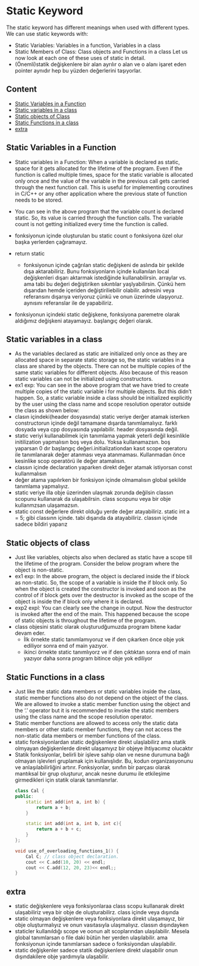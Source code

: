 # Static Keyword

The static keyword has different meanings when used with different types. We can use static keywords with:

- Static Variables: Variables in a function, Variables in a class
- Static Members of Class: Class objects and Functions in a class Let us now look at each one of these uses of static in detail.
- (Önemli)statik değişkenlere bir alan ayrılır o alan ve o alanı işaret eden pointer aynıdır hep bu yüzden değerlerini taşıyorlar. 

## Content
- [Static Variables in a Function](#static-variables-in-a-function)
- [Static variables in a class](#static-variables-in-a-class)
- [Static objects of Class](#static-objects-of-class)
- [Static Functions in a class](#static-functions-in-a-class)
- [extra](#extra)
## Static Variables in a Function
- Static variables in a Function: When a variable is declared as static, space for it gets allocated for the lifetime of the program. Even if the function is called multiple times, space for the static variable is allocated only once and the value of the variable in the previous call gets carried through the next function call. This is useful for implementing coroutines in C/C++ or any other application where the previous state of function needs to be stored. 
- You can see in the above program that the variable count is declared static. So, its value is carried through the function calls. The variable count is not getting initialized every time the function is called.
- fonksiyonun içinde oluşturulan bu static count o fonksiyona özel olur başka yerlerden çağıramayız.
- return static
    - fonksiyonun içinde çağrılan static değişkeni de aslında bir şekilde dışa aktarabiliriz. Bunu fonksiyonların içinde kullanılan local değişkenleri dışarı aktarmak istediğinde kullanabilirsin. arraylar vs. ama tabi bu değeri değiştiriken sıkıntılar yaşlyabilirsin. Çünkü hem dışarıdan hemde içeriden değiştiriliebilir olabilir. adresini veya referansını dışarıya veriyoruz çünkü ve onun üzerinde ulaşıyoruz. aynısını referanslar ile de yapabiliriz.

- fonksiyonun içindeki static değişkene, fonksiyona paremetre  olarak aldığımız değişkeni atayamayız. başlangıç değeri olarak.

## Static variables in a class
- As the variables declared as static are initialized only once as they are allocated space in separate static storage so, the static variables in a class are shared by the objects. There can not be multiple copies of the same static variables for different objects. Also because of this reason static variables can not be initialized using constructors. 
- ex1 exp: You can see in the above program that we have tried to create multiple copies of the static variable i for multiple objects. But this didn’t happen. So, a static variable inside a class should be initialized explicitly by the user using the class name and scope resolution operator outside the class as shown below: 
- clasın içindeki(header dosyasında) static veriye derğer atamak isterken constructorun içinde değil tamamane dışarda tanımlamalıyız. farklı dosyada veya cpp dosyasında yapılabilir. header dosyasında değil.
- static veriyi kullanabilmek için tanımlama yapmak yeterli değil kesinlikle initilization yapmalısın boş veya dolu. Yoksa kullanamazsın. boş yaparsan 0 dır başlangıç değeri.initializationdan kasıt scope operatoru ile tanımlanarak değer atanması veya atanmaması. Kullanmadan önce kesinlike scop operatörü ile değer atamalısın.
- classın içinde declaration yaparken direkt değer atamak istiyorsan const kullanmalısın
- değer atama yapılırken bir fonksiyon içinde olmamalısın global şekilde tanımlama yapmalıyız.
- static veriye illa obje üzerinden ulaşmak zorunda değilsin classın scopunu kullanarak da ulaşabilrsin. class scopunu veya bir obje kullanmzsan ulaşamazsın.
- static const değerlere direkt olduğu yerde değer atayabiliriz. static int a = 5; gibi classınn içinde. tabi dışarıda da atayabiliriz. classın içinde sadece bildiri yaparız


## Static objects of class
- Just like variables, objects also when declared as static have a scope till the lifetime of the program. Consider the below program where the object is non-static. 
- ex1 exp: In the above program, the object is declared inside the if block as non-static. So, the scope of a variable is inside the if block only. So when the object is created the constructor is invoked and soon as the control of if block gets over the destructor is invoked as the scope of the object is inside the if block only where it is declared. 
- exp2 expl: You can clearly see the change in output. Now the destructor is invoked after the end of the main. This happened because the scope of static objects is throughout the lifetime of the program.
- class objesini static olarak oluşturudğumuzda program bitene kadar devam eder. 
    - İlk örnekte static tanımlamıyoruz ve if den çıkarken önce obje yok ediliyor sonra end of main yazıyor.
    - ikinci örnekte static tanımlıyorz ve if den çıktıktan sonra end of main yazıyor daha sonra program bitince obje yok ediliyor

## Static Functions in a class
- Just like the static data members or static variables inside the class, static member functions also do not depend on the object of the class. We are allowed to invoke a static member function using the object and the ‘.’ operator but it is recommended to invoke the static members using the class name and the scope resolution operator. 
- Static member functions are allowed to access only the static data members or other static member functions, they can not access the non-static data members or member functions of the class. 
- static fonksiyonlardan static değişkenlere direkt ulaşlabilirz ama statik olmyayan değişkenlerde direkt ulaşamıyız bir objeye ihtiyacımız olucaktır
- Statik fonksiyonlar, belirli bir işleve sahip olan ve nesne durumuna bağlı olmayan işlevleri gruplamak için kullanışlıdır. Bu, kodun organizasyonunu ve anlaşılabilirliğini artırır. Fonksiyonlar, sınıfın bir parçası olarak mantıksal bir grup oluşturur, ancak nesne durumu ile etkileşime girmedikleri için statik olarak tanımlanırlar.
    ```cpp
    class Cal {
    public:
        static int add(int a, int b) { 
            return a + b; 
        }

        static int add(int a, int b, int c){
            return a + b + c;
        }
    };

    void use_of_overloading_functions_1() {
        Cal C; // class object declaration.
        cout << C.add(10, 20) << endl;
        cout << C.add(12, 20, 23)<< endl;;
    }
    ```
## extra
- static değişkenlere veya fonksiyonlaraa class scopu kullanarak direkt ulaşabiliriz veya bir obje de oluşturabilirz. class içinde veya dışında
- static olmayan değişkenlere veya fonksiyonlara direkt ulaşamayız, bir obje oluşturmalıyız ve onun vasıtasıyla ulaşmalıyız. classın dışındayken
- staticler kullanıldığı scope ve oonun alt scoplarından ulaşılabilir. Mesela global tanımlarsan o file daki bütün her yerden ulaşılabilir. ama fonksiyonun içinde tanımlarsan sadece o fonksiyondan ulaşılabilir.
- static değişkenler sadece statik değişkenlere direkt ulaşabilir onun dışındakilere obje yardımıyla ulaşabilir.